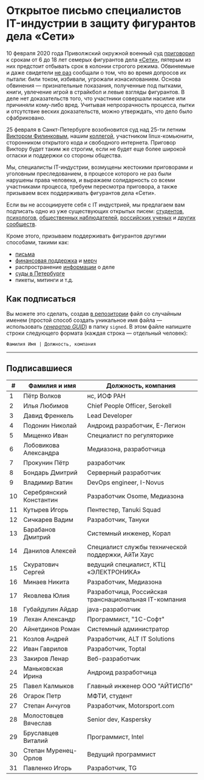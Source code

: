 # Открытое письмо специалистов IT-индустрии в защиту фигурантов дела «Сети» 

10 февраля 2020 года Приволжский окружной военный суд [приговорил](https://zona.media/news/2020/02/10/pnz18) к срокам от 6 до 18 лет семерых фигурантов дела [«Сети»](https://meduza.io/feature/2018/06/14/ya-sdalsya-prakticheski-srazu-kak-fsb-pod-pytkami-vybivaet-priznaniya-u-antifashistov), пятерым из них предстоит отбывать срок в колонии строгого режима. Обвиняемые и даже свидетели [не раз](https://twitter.com/sssmirnov/status/1226767770668404736) сообщали о том, что во время допросов их пытали: били током, избивали, угрожали изнасилованием. Основа обвинения — признательные показания, полученные под пытками, книги, увлечение игрой в страйкбол и левые взгляды фигурантов. В деле нет доказательств того, что участники совершали насилие или причиняли кому-либо вред. Учитывая непрозрачность процесса, пытки и отсутствие веских доказательств, можно утверждать, что дело было сфабриковано. 

25 февраля в Санкт-Петербурге возобновится суд над 25-ти летним [Виктором Филинковым](https://rupression.com/person/viktor-filinkov/), нашим [коллегой](https://github.com/RussianBruteForce), участником linux-комьюнити, сторонником открытого кода и свободного интернета. Приговор Виктору будет таким же строгим, если не будет еще более широкой огласки и поддержки со стороны общества. 

Мы, специалисты IT-индустрии, возмущены жестокими приговорами и уголовным преследованием, в процессе которого не раз были нарушены права человека, и выражаем солидарность со всеми участниками процесса, требуем пересмотра приговора, а также призываем всех поддерживать фигурантов дела «Сети». 

Если вы не ассоциируете себя с IT индустрией, мы предлагаем вам подписать одно из уже существующих открытых писем: [студентов](https://doxajournal.ru/support_networkcase), [психологов](https://docs.google.com/forms/d/e/1FAIpQLSfS7j5wJEcY3uggSpL4yp9YHuYKyVTrZLP_WBbnyytx5O9z-A/viewform), [общественных наблюдателей](https://www.facebook.com/story.php?story_fbid=2670390803075933&id=100003151178607), [российских ученых](https://pedagog-prof.org/novosti/privlech-vinovnykh-v-primenenii-pytok-zayavlenie-profsoyuza-uchitel-po-delu-seti) и [других сообществ](https://rupression.com/2020/02/15/we-are-network/).

Кроме этого, призываем поддерживать фигурантов другими способами, такими как: 
* [письма](http://rosuznik.org/arrests)
* [финансовая поддержка](https://rupression.com/support/) и [мерч](https://rupression.com/merch/)
* распространение [информации](https://rupression.com/kak-fsb-fabrikuet-delo-terrorizme-protiv-antifashistov-v-rossii/) о деле
* [суды в Петербурге](https://afisha.zona.media/)
* пикеты, митинги и т.д.

## Как подписаться

Вы можете это сделать, создав [в репозитории](https://github.com/developers-against-repressions/network-case) файл со случайным именем (простой способ создать уникальное имя файла — использовать *[генератор GUID](https://www.guidgenerator.com/online-guid-generator.aspx)*) в папку `signed`. В этом файле напишите строки
следующего формата (каждая строка — отдельный человек):
```
Фамилия Имя | Должность, компания
```

***

## Подписавшиеся

| #    | Фамилия и имя                      |  Должность, компания                    |
|------|------------------------------------|-----------------------------------------|
| 1    | Пётр Волков              | нс, ИОФ РАН                     |
| 2    | Илья Любимов            | Chief People Officer, Serokell          |
| 3    | Давид Френкель        | Lead Developer                          |
| 4    | Подонин Николай      | Андроид разработчик, Е-Легион |
| 5    | Мищенко Иван            | Специалист по регуляторике |
| 6    | Лобовикова Александра | Медиазона, разработчица |
| 7    | Прокунин Пётр          | разработчик                  |
| 8    | Бондарь Дмитрий      | Серверный разработчик |
| 9    | Владимир Ватин        | DevOps engineer, I-Novus                |
| 10   | Серебрянский Константин | Разработчик Osome, Медиазона |
| 11   | Кутырев Игорь          | Пентестер, Tanuki Squad        |
| 12   | Сичкарев Вадим        | Разработчик, Тануки    |
| 13   | Барабанов Дмитрий  | Системный инженер, Корал |
| 14   | Данилов Алексей      | Специалист службы технической поддержки, АйТи Хаус |
| 15   | Скуратович Сергей  | ведущий специалист, КТЦ «ЭЛЕКТРОНИКА» |
| 16   | Минаев Никита          | Разработчик, Медиазона |
| 17   | Яковлева Юлия          | Разработчица, Российская транснациональная IT-компания |
| 18   | Губайдулин Айдар    | java-разработчик             |
| 19   | Лехан Александр      | Программист, "1С-Софт"  |
| 20   | Айнетдинов Роман    | Системный администратор |
| 21   | Козлов Андрей          | Разработчик, ALT IT Solutions |
| 22   | Иван Гаврилов          | Разработчик, Toptal          |
| 23   | Закиров Ленар          | Веб-разработчик           |
| 24   | Маньковская Ирина  | Андроид разработчица |
| 25   | Павел Калмыков        | Главный инженер ООО "АЙТИСПб" |
| 26   | Огарок Петр              | МФТИ, студент                |
| 27   | Степан Анчугов        | Разработчик, Motorsport.com  |
| 28   | Молостовцев Вячеслав | Senior dev, Kaspersky                   |
| 29   | Бруславцев Виталий | Программист, Intel           |
| 30   | Степан Муренец-Орлов | Ведущий программист   |
| 31   | Павленко Игорь        | Разработчик, TG              |
